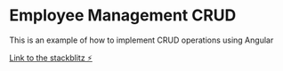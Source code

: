 # Employee Management CRUD

<p>This is an example of how to implement CRUD operations using Angular</p>

[Link to the stackblitz ⚡️](https://stackblitz.com/edit/angular-ivy-ylngjo)

